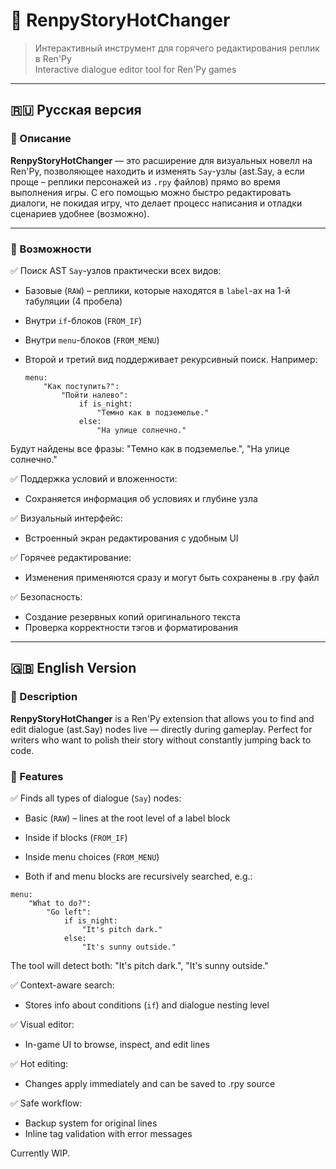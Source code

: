 # 💬 RenpyStoryHotChanger
> Интерактивный инструмент для горячего редактирования реплик в Ren'Py  
> Interactive dialogue editor tool for Ren'Py games

---

## 🇷🇺 Русская версия

### 📌 Описание

**RenpyStoryHotChanger** — это расширение для визуальных новелл на Ren'Py, позволяющее находить и изменять `Say`-узлы (ast.Say, а если проще – реплики персонажей из `.rpy` файлов) прямо во время выполнения игры. С его помощью можно быстро редактировать диалоги, не покидая игру, что делает процесс написания и отладки сценариев удобнее (возможно).

---

### 🚀 Возможности

✅ Поиск AST `Say`-узлов практически всех видов:
- Базовые (`RAW`) – реплики, которые находятся в `label`-ах на 1-й табуляции (4 пробела)
- Внутри `if`-блоков (`FROM_IF`)
- Внутри `menu`-блоков (`FROM_MENU`)
- Второй и третий вид поддерживает рекурсивный поиск. Например:

  ```renpy
  menu:
      "Как поступить?":
          "Пойти налево":
              if is_night:
                  "Темно как в подземелье."
              else:
                  "На улице солнечно."
  ```
Будут найдены все фразы: "Темно как в подземелье.", "На улице солнечно."

✅ Поддержка условий и вложенности:

- Сохраняется информация об условиях и глубине узла

✅ Визуальный интерфейс:

- Встроенный экран редактирования с удобным UI

✅ Горячее редактирование:

- Изменения применяются сразу и могут быть сохранены в .rpy файл

✅ Безопасность:

- Создание резервных копий оригинального текста
- Проверка корректности тэгов и форматирования

-----------------------------------------------
## 🇬🇧 English Version

### 📌 Description

**RenpyStoryHotChanger** is a Ren'Py extension that allows you to find and edit dialogue (ast.Say) nodes live — directly during gameplay. Perfect for writers who want to polish their story without constantly jumping back to code.

### 🚀 Features

✅ Finds all types of dialogue (`Say`) nodes:

- Basic (`RAW`) – lines at the root level of a label block

- Inside if blocks (`FROM_IF`)

- Inside menu choices (`FROM_MENU`)

- Both if and menu blocks are recursively searched, e.g.:

```renpy
menu:
    "What to do?":
        "Go left":
            if is_night:
                "It's pitch dark."
            else:
                "It's sunny outside."
```
The tool will detect both: "It's pitch dark.", "It's sunny outside."

✅ Context-aware search:

- Stores info about conditions (`if`) and dialogue nesting level

✅ Visual editor:

- In-game UI to browse, inspect, and edit lines

✅ Hot editing:

- Changes apply immediately and can be saved to .rpy source

✅ Safe workflow:

- Backup system for original lines
- Inline tag validation with error messages

Currently WIP.
